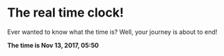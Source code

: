 # The real time clock!

Ever wanted to know what the time is? Well, your journey is about to end!

**The time is Nov 13, 2017, 05:50**